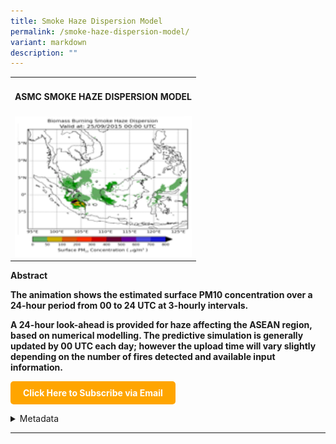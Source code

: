 ```yaml
---
title: Smoke Haze Dispersion Model
permalink: /smoke-haze-dispersion-model/
variant: markdown
description: ""
---
```

<table style="minWidth: 25px">
<colgroup>
<col>
</colgroup>
<tbody>
<tr>
<td rowspan="1" colspan="1">
<h4><strong>ASMC SMOKE HAZE DISPERSION MODEL</strong></h4>
</td>
</tr>
<tr>
<td rowspan="1" colspan="1">
<div class="isomer-image-wrapper">
<img style="width: 100%" height="auto" width="100%" alt="" src="/images/L2 Images/ASMC_SMOKE_HAZE_DISPERSION_MODEL.png">
</div>
</td>
</tr>
</tbody>
</table>
<p><strong>Abstract</strong>
</p>
<p><strong>The animation shows the estimated surface PM10 concentration over a 24-hour period from 00 to 24 UTC at 3-hourly intervals.</strong>
</p>
<p><strong>A 24-hour look-ahead is provided for haze affecting the ASEAN region, based on numerical modelling. The predictive simulation is generally updated by 00 UTC each day; however the upload time will vary slightly depending on the number of fires detected and available input information.</strong>
</p>
<p></p>
<p><a style="display: inline-block; padding: 10px 20px; background-color: orange; color: white; text-decoration: none; border-radius: 5px; font-weight: bold;" href="https://go.gov.sg/asmc-wis2-email-subscription-request-form">Click Here to Subscribe via Email</a>
</p>
<div data-type="detailGroup" class="isomer-accordion-group isomer-accordion isomer-accordion-white">
<details class="isomer-details">
<summary>Metadata</summary>
<div data-type="detailsContent" class="isomer-details-content">
<p></p>
<table style="minWidth: 50px">
<colgroup>
<col>
<col>
</colgroup>
<tbody>
<tr>
<td rowspan="1" colspan="1">
<p>ID</p>
</td>
<td rowspan="1" colspan="1">
<p>urn:x-wmo:md:sgp:asmc:asmc_smoke_haze_dispersion</p>
</td>
</tr>
<tr>
<td rowspan="1" colspan="1">
<p>Conforms To</p>
</td>
<td rowspan="1" colspan="1">
<p><a href="http://wis.wmo.int/spec/wcmp/2.0;http://www.opengis.net/spec/ogcapi-records-1/1.0/req/record-core" rel="noopener noreferrer nofollow" target="_blank">http://wis.wmo.int/spec/wcmp/2.0;http://www.opengis.net/spec/ogcapi-records-1/1.0/req/record-core</a>
</p>
</td>
</tr>
<tr>
<td rowspan="1" colspan="1">
<p>Type</p>
</td>
<td rowspan="1" colspan="1">
<p>Feature</p>
</td>
</tr>
<tr>
<td rowspan="1" colspan="1">
<p>Geometry Type</p>
</td>
<td rowspan="1" colspan="1">
<p>Polygon</p>
</td>
</tr>
<tr>
<td rowspan="1" colspan="1">
<p>Geometry Coordinates</p>
</td>
<td rowspan="1" colspan="1">
<p>[ [ [ 91.5, -7.3 ], [ 91.5, 30 ], [ 127.5, 30 ], [ 127.5, -7.3 ], [ 91.5,
-7.3 ] ] ]</p>
</td>
</tr>
<tr>
<td rowspan="1" colspan="1">
<p>Time Interval</p>
</td>
<td rowspan="1" colspan="1">
<p>2023-11-06 ..</p>
</td>
</tr>
<tr>
<td rowspan="1" colspan="1">
<p>Time Resolution</p>
</td>
<td rowspan="1" colspan="1">
<p>P1D</p>
</td>
</tr>
<tr>
<td rowspan="1" colspan="1">
<p>Themes</p>
</td>
<td rowspan="1" colspan="1">
<p>dispersion_model, asean, hotspot</p>
</td>
</tr>
<tr>
<td rowspan="1" colspan="1">
<p>Scheme</p>
</td>
<td rowspan="1" colspan="1">
<p><a href="http://www.isotc211.org/2005/resources/codeList.xml#MD_KeywordTypeCode" rel="noopener noreferrer nofollow" target="_blank">http://www.isotc211.org/2005/resources/codeList.xml#MD_KeywordTypeCode</a>
</p>
</td>
</tr>
<tr>
<td rowspan="1" colspan="1">
<p>Created</p>
</td>
<td rowspan="1" colspan="1">
<p>2023-11-02T01:30:00Z</p>
</td>
</tr>
<tr>
<td rowspan="1" colspan="1">
<p>Description</p>
</td>
<td rowspan="1" colspan="1">
<p>The animation shows the estimated surface PM10 concentration over a 24-hour
period from 00 to 24 UTC at 3-hourly intervals.\nA 24-hour look-ahead is
provided for haze affecting the ASEAN region, based on numerical modelling.
The predictive simulation is generally updated by 00 UTC each day; however
the upload time will vary slightly depending on the number of fires detected
and available input information.</p>
</td>
</tr>
<tr>
<td rowspan="1" colspan="1">
<p>Language</p>
</td>
<td rowspan="1" colspan="1">
<p>en</p>
</td>
</tr>
<tr>
<td rowspan="1" colspan="1">
<p>Title</p>
</td>
<td rowspan="1" colspan="1">
<p>ASMC Smoke Haze Dispersion Model</p>
</td>
</tr>
<tr>
<td rowspan="1" colspan="1">
<p>Type</p>
</td>
<td rowspan="1" colspan="1">
<p>dataset</p>
</td>
</tr>
<tr>
<td rowspan="1" colspan="1">
<p>Updated</p>
</td>
<td rowspan="1" colspan="1">
<p>6/11/2023</p>
</td>
</tr>
<tr>
<td rowspan="1" colspan="1">
<p>Organization</p>
</td>
<td rowspan="1" colspan="1">
<p>Meteorological Service Singapore</p>
</td>
</tr>
<tr>
<td rowspan="1" colspan="1">
<p>Email</p>
</td>
<td rowspan="1" colspan="1">
<p><a href="mailto:ASMC_Enquiries@nea.gov.sg" rel="noopener noreferrer nofollow" target="_blank">ASMC_Enquiries@nea.gov.sg</a>
</p>
</td>
</tr>
<tr>
<td rowspan="1" colspan="1">
<p>Phone</p>
</td>
<td rowspan="1" colspan="1">
<p>6565422837</p>
</td>
</tr>
<tr>
<td rowspan="1" colspan="1">
<p>Address</p>
</td>
<td rowspan="1" colspan="1">
<p>Room #041-033, 4th Floor, South Finger Terminal 2, Singapore Changi Airport,
Singapore 819643</p>
</td>
</tr>
<tr>
<td rowspan="1" colspan="1">
<p>Contact Instructions</p>
</td>
<td rowspan="1" colspan="1">
<p>email</p>
</td>
</tr>
<tr>
<td rowspan="1" colspan="1">
<p>Website</p>
</td>
<td rowspan="1" colspan="1">
<p><a rel="noopener noreferrer nofollow" target="_blank">http://asmc.asean.org/home/</a>
</p>
</td>
</tr>
<tr>
<td rowspan="1" colspan="1">
<p>Data access API</p>
</td>
<td rowspan="1" colspan="1">
<p><a rel="noopener noreferrer nofollow" target="_blank">https://esl65wys5i.execute-api.ap-southeast-1.amazonaws.com/v1/ASMC_SMOKE_HAZE_DISPERSION</a>
</p>
</td>
</tr>
<tr>
<td rowspan="1" colspan="1">
<p>Data notifications from WMO WIS2 Global Broker - Meteo France</p>
</td>
<td rowspan="1" colspan="1">
<p>mqtts://everyone:<a rel="noopener noreferrer nofollow" target="_blank">everyone@globalbroker.meteo.fr:8883</a>/</p>
</td>
</tr>
</tbody>
</table>
</div>
</details>
</div>
<hr>
<p></p>